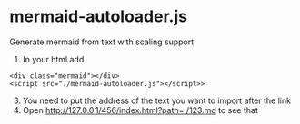 # mermaid-autoloader.js
Generate mermaid from text with scaling support


1. In your html add
```
<div class="mermaid"></div>
<script src="./mermaid-autoloader.js"></script>>
```
3. You need to put the address of the text you want to import after the link
4. Open http://127.0.0.1/456/index.html?path=./123.md to see that
